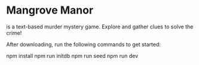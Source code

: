 # Mangrove Manor

is a text-based murder mystery game. Explore and gather clues to solve the crime!

After downloading, run the following commands to get started:

npm install
npm run initdb
npm run seed
npm run dev
